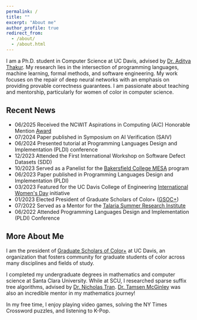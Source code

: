 ```yaml
---
permalink: /
title: ""
excerpt: "About me"
author_profile: true
redirect_from: 
  - /about/
  - /about.html
---
```


I am a Ph.D. student in Computer Science at UC Davis, advised by [Dr. Aditya Thakur](https://thakur.cs.ucdavis.edu/). My research lies in the intersection of programming languages, machine learning, formal methods, and software engineering. My work focuses on the repair of deep neural networks with an emphasis on providing provable correctness guarantees. I am passionate about teaching and mentorship, particularly for women of color in computer science. 

Recent News
------
* 06/2025 Received the NCWIT Aspirations in Computing (AiC) Honorable Mention [Award](https://www.aspirations.org/news/award-programs/ncwit-selects-2025-aic-collegiate-award-recipients)
* 07/2024 Paper published in Symposium on AI Verification (SAIV)
* 06/2024 Presented tutorial at Programming Languages Design and Implementation (PLDI) conference
* 12/2023 Attended the First International Workshop on Software Defect Datasets (SDD)
* 10/2023 Served as a Panelist for the [Bakersfield College MESA](https://www.bakersfieldcollege.edu/campus-life/student-communities/mesa/index.html) program
* 06/2023 Paper published in Programming Languages Design and Implementation (PLDI)
* 03/2023 Featured for the UC Davis College of Engineering [International Women's Day](https://engineering.ucdavis.edu/news/graduate-student-spotlight-stephanie-nawas?fbclid=IwAR1QcAMKUJAwrAL9zH_bcJ7V2Im26JIYksZleNTMQ4pcs0Cf2PtKZkYvnK8) initiative
* 01/2023 Elected President of Graduate Scholars of Color+ ([GSOC+](https://www.instagram.com/davis_gsoc/))
* 07/2022 Served as a Mentor for the [Talaria Summer Research Institute](https://talaria.org/)
* 06/2022 Attended Programming Languages Design and Implementation (PLDI) Conference

More About Me
------
I am the president of [Graduate Scholars of Color+](https://www.instagram.com/davis_gsoc/) at UC Davis, an organization that fosters community for graduate students of color across many disciplines and fields of study.

I completed my undergraduate degrees in mathematics and computer science at Santa Clara University. While at SCU, I researched sparse suffix tree algorithms, advised by [Dr. Nicholas Tran](https://algoplexity.com/~ntran/). [Dr. Tamsen McGinley](https://sites.google.com/view/tamsenwhiteheadmcginley/home) was also an incredible mentor in my mathematics journey!

In my free time, I enjoy playing video games, solving the NY Times Crossword puzzles, and listening to K-Pop.
